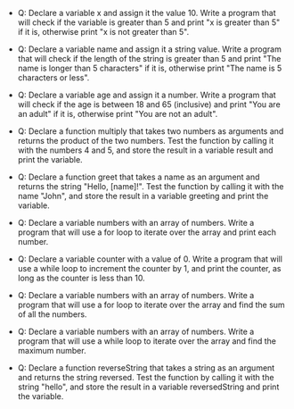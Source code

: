 - Q: Declare a variable x and assign it the value 10. Write a program that will check if the variable is greater than 5 and print "x is greater than 5" if it is, otherwise print "x is not greater than 5".

- Q: Declare a variable name and assign it a string value. Write a program that will check if the length of the string is greater than 5 and print "The name is longer than 5 characters" if it is, otherwise print "The name is 5 characters or less".

- Q: Declare a variable age and assign it a number. Write a program that will check if the age is between 18 and 65 (inclusive) and print "You are an adult" if it is, otherwise print "You are not an adult".

- Q: Declare a function multiply that takes two numbers as arguments and returns the product of the two numbers. Test the function by calling it with the numbers 4 and 5, and store the result in a variable result and print the variable.

- Q: Declare a function greet that takes a name as an argument and returns the string "Hello, [name]!". Test the function by calling it with the name "John", and store the result in a variable greeting and print the variable.

- Q: Declare a variable numbers with an array of numbers. Write a program that will use a for loop to iterate over the array and print each number.

- Q: Declare a variable counter with a value of 0. Write a program that will use a while loop to increment the counter by 1, and print the counter, as long as the counter is less than 10.

- Q: Declare a variable numbers with an array of numbers. Write a program that will use a for loop to iterate over the array and find the sum of all the numbers.

- Q: Declare a variable numbers with an array of numbers. Write a program that will use a while loop to iterate over the array and find the maximum number.

- Q: Declare a function reverseString that takes a string as an argument and returns the string reversed. Test the function by calling it with the string "hello", and store the result in a variable reversedString and print the variable.